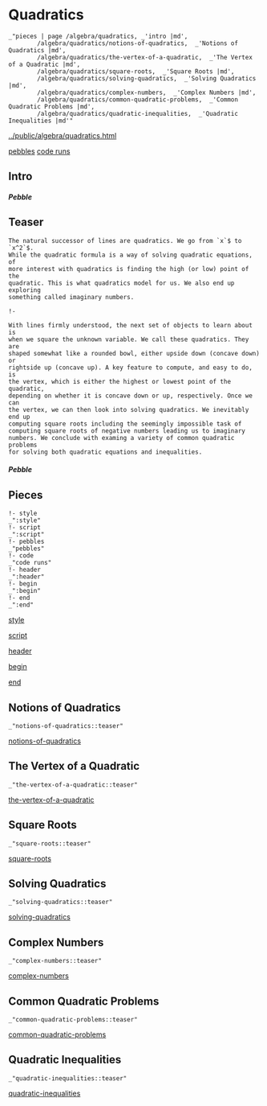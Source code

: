 # Quadratics

    _"pieces | page /algebra/quadratics, _'intro |md',
            /algebra/quadratics/notions-of-quadratics,  _'Notions of Quadratics |md',
            /algebra/quadratics/the-vertex-of-a-quadratic,  _'The Vertex of a Quadratic |md',
            /algebra/quadratics/square-roots,  _'Square Roots |md',
            /algebra/quadratics/solving-quadratics,  _'Solving Quadratics |md',
            /algebra/quadratics/complex-numbers,  _'Complex Numbers |md',
            /algebra/quadratics/common-quadratic-problems,  _'Common Quadratic Problems |md',
            /algebra/quadratics/quadratic-inequalities,  _'Quadratic Inequalities |md'"

[../public/algebra/quadratics.html](# "save:")

[pebbles](#pebble "h5: | .join \n")
[code runs](#code "h5: | .join \n")

## Intro

##### Pebble

## Teaser

    The natural successor of lines are quadratics. We go from `x`$ to `x^2`$.
    While the quadratic formula is a way of solving quadratic equations, of
    more interest with quadratics is finding the high (or low) point of the
    quadratic. This is what quadratics model for us. We also end up exploring
    something called imaginary numbers. 

    !- 

    With lines firmly understood, the next set of objects to learn about is
    when we square the unknown variable. We call these quadratics. They are
    shaped somewhat like a rounded bowl, either upside down (concave down) or
    rightside up (concave up). A key feature to compute, and easy to do, is
    the vertex, which is either the highest or lowest point of the quadratic,
    depending on whether it is concave down or up, respectively. Once we can
    the vertex, we can then look into solving quadratics. We inevitably end up
    computing square roots including the seemingly impossible task of
    computing square roots of negative numbers leading us to imaginary
    numbers. We conclude with examing a variety of common quadratic problems
    for solving both quadratic equations and inequalities. 

##### Pebble

## Pieces

    !- style
    _":style"
    !- script
    _":script"
    !- pebbles
    _"pebbles"
    !- code
    _"code runs"
    !- header
    _":header"
    !- begin
    _":begin"
    !- end
    _":end"



[style]() 

[script]()

[header]()

[begin]()

[end]()

## Notions of Quadratics

    _"notions-of-quadratics::teaser"


[notions-of-quadratics](pages/algebra_quadratics_notions-of-quadratics.md "load:")

## The Vertex of a Quadratic

    _"the-vertex-of-a-quadratic::teaser"


[the-vertex-of-a-quadratic](pages/algebra_quadratics_the-vertex-of-a-quadratic.md "load:")

## Square Roots

    _"square-roots::teaser"


[square-roots](pages/algebra_quadratics_square-roots.md "load:")

## Solving Quadratics

    _"solving-quadratics::teaser"


[solving-quadratics](pages/algebra_quadratics_solving-quadratics.md "load:")

## Complex Numbers

    _"complex-numbers::teaser"


[complex-numbers](pages/algebra_quadratics_complex-numbers.md "load:")

## Common Quadratic Problems

    _"common-quadratic-problems::teaser"


[common-quadratic-problems](pages/algebra_quadratics_common-quadratic-problems.md "load:")

## Quadratic Inequalities

    _"quadratic-inequalities::teaser"


[quadratic-inequalities](pages/algebra_quadratics_quadratic-inequalities.md "load:")
